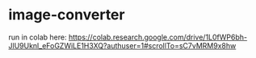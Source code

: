 # image-converter
run in colab here:
https://colab.research.google.com/drive/1L0fWP6bh-JlU9Uknl_eFoGZWiLE1H3XQ?authuser=1#scrollTo=sC7vMRM9x8hw

